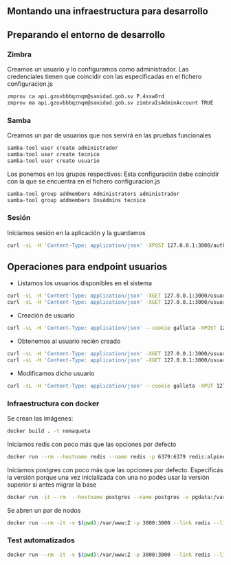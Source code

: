 ## Montando una infraestructura para desarrollo

## Preparando el entorno de desarrollo

### Zimbra
Creamos un usuario y lo configuramos como administrador. Las credenciales tienen que coincidir con las especificadas en el fichero configuracion.js
``` bash
zmprov ca api.gzovbbbqznqm@sanidad.gob.sv P.4ssw0rd
zmprov ma api.gzovbbbqznqm@sanidad.gob.sv zimbraIsAdminAccount TRUE
```

### Samba

Creamos un par de usuarios que nos servirá en las pruebas funcionales
 
``` bash
samba-tool user create administrador
samba-tool user create tecnico
samba-tool user create usuario
```

Los ponemos en los grupos respectivos: Esta configuración debe coincidir con la que se encuentra en el fichero configuracion.js

``` bash
samba-tool group addmembers Administrators administrador
samba-tool group addmembers DnsAdmins tecnico
```

### Sesión
Iniciamos sesión en la aplicación y la guardamos
``` bash
curl -sL -H 'Content-Type: application/json' -XPOST 127.0.0.1:3000/auth/login -d '{"username": "administrador", "password": "P@ssw0rd.123"}' --cookie-jar galleta
```

## Operaciones para endpoint usuarios
+ Listamos los usuarios disponibles en el sistema
``` bash
curl -sL -H 'Content-Type: application/json' -XGET 127.0.0.1:3000/usuarios --cookie galleta
curl -sL -H 'Content-Type: application/json' -XGET 127.0.0.1:3000/usuarios/detalles --cookie galleta 
```

+ Creación de usuario
``` bash
curl -sL -H 'Content-Type: application/json' --cookie galleta -XPOST 127.0.0.1:3000/usuarios -d @textures/usuario.json
```

+ Obtenemos al usuario recién creado
``` bash
curl -sL -H 'Content-Type: application/json' -XGET 127.0.0.1:3000/usuarios/opineda --cookie galleta | jq
curl -sL -H 'Content-Type: application/json' -XGET 127.0.0.1:3000/usuarios/detalles/opineda --cookie galleta | jq
```

+ Modificamos dicho usuario
``` bash
curl -sL -H 'Content-Type: application/json' --cookie galleta -XPUT 127.0.0.1:3000/usuarios/opineda -d @textures/usuario_modificacion.json
```

### Infraestructura con docker
Se crean las imágenes:
```sh
docker build . -t nomaqueta
```

Iniciamos redis con poco más que las opciones por defecto
```sh
docker run --rm --hostname redis --name redis -p 6379:6379 redis:alpine
```

Iniciamos postgres con poco más que las opciones por defecto.
Especificás la versión porque una vez inicializada con una no podés usar la versión superior si antes migrar la base
```sh
docker run -it --rm  --hostname postgres --name postgres -v pgdata:/var/lib/postgresql/data -e POSTGRES_PASSWORD=password postgres:10-alpine
```

Se abren un par de nodos
```sh
docker run --rm -it -v $(pwd):/var/www:Z -p 3000:3000 --link redis --link postgres nomaqueta
```

### Test automatizados
```sh
docker run --rm -it -v $(pwd):/var/www:Z -p 3000:3000 --link redis --link postgres nomaqueta npm test
```

